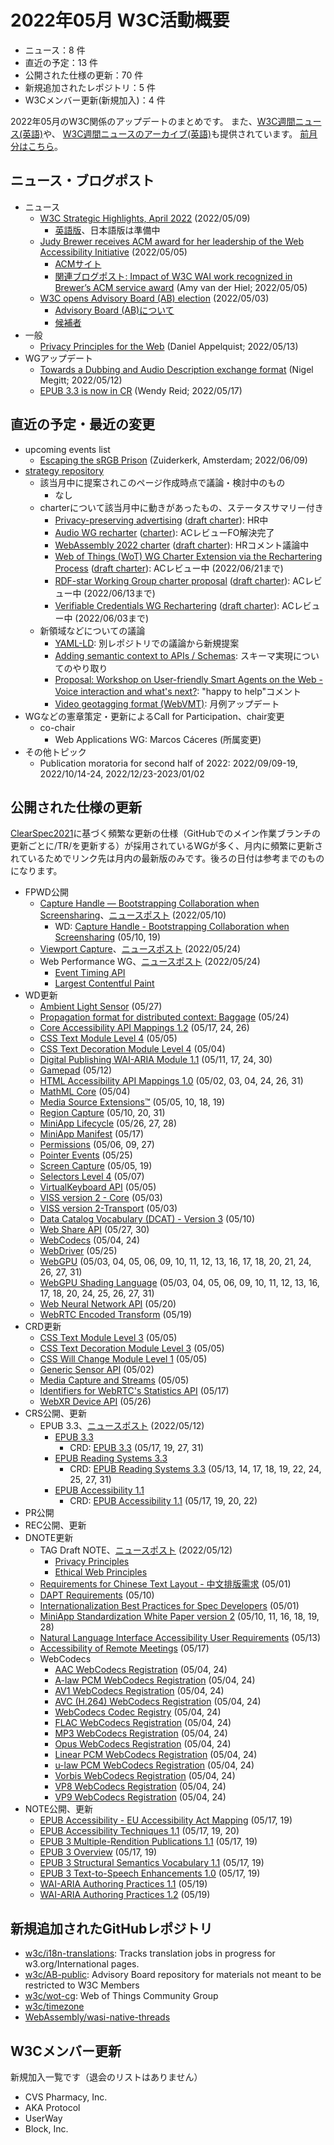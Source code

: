 # 2022年05月 W3C活動概要

- ニュース：8 件
- 直近の予定：13 件
- 公開された仕様の更新：70 件
- 新規追加されたレポジトリ：5 件
- W3Cメンバー更新(新規加入)：4 件

2022年05月のW3C関係のアップデートのまとめです。
また、[W3C週間ニュース(英語)](https://www.w3.org/News/Public/)や、
[W3C週間ニュースのアーカイブ(英語)](https://lists.w3.org/Archives/Public/w3c-announce/2022AprJun/subject.html)も提供されています。
[前月分はこちら](202204.md)。

## ニュース・ブログポスト

* ニュース
  * [W3C Strategic Highlights, April 2022](https://www.w3.org/blog/news/archives/9532) (2022/05/09)
    * [英語版](https://www.w3.org/2022/04/w3c-highlights/Overview)、日本語版は準備中
  * [Judy Brewer receives ACM award for her leadership of the Web Accessibility Initiative](https://www.w3.org/blog/news/archives/9523) (2022/05/05)
    * [ACMサイト](https://awards.acm.org/award_winners/brewer_3454726)
    * [関連ブログポスト: Impact of W3C WAI work recognized in Brewer’s ACM service award](https://www.w3.org/blog/2022/05/impact-of-w3c-wai-work-recognized-in-brewers-acm-service-award/) (Amy van der Hiel; 2022/05/05)
  * [W3C opens Advisory Board (AB) election](https://www.w3.org/blog/news/archives/9521) (2022/05/03)
    * [Advisory Board (AB)について](https://www.w3.org/2002/ab/)
    * [候補者](https://www.w3.org/2022/05/03-ab-nominations)
* 一般
  * [Privacy Principles for the Web](https://www.w3.org/blog/2022/05/privacy-principles/) (Daniel Appelquist; 2022/05/13)
* WGアップデート
  * [Towards a Dubbing and Audio Description exchange format](https://www.w3.org/blog/2022/05/towards-a-dubbing-and-audio-description-exchange-format/) (Nigel Megitt; 2022/05/12)
  * [EPUB 3.3 is now in CR](https://www.w3.org/blog/2022/05/epub-3-3-is-now-in-cr/) (Wendy Reid; 2022/05/17)

## 直近の予定・最近の変更

* upcoming events list
  * [Escaping the sRGB Prison](https://www.w3.org/blog/talks/event/escaping-the-srgb-prison/) (Zuiderkerk, Amsterdam; 2022/06/09)
* [strategy repository](https://github.com/w3c/strategy/issues)
  * 該当月中に提案されこのページ作成時点で議論・検討中のもの
    * なし
  * charterについて該当月中に動きがあったもの、ステータスサマリー付き
    * [Privacy-preserving advertising](https://github.com/w3c/strategy/issues/222) ([draft charter](https://patcg.github.io/patwg-charter/charter.html)): HR中
    * [Audio WG recharter](https://github.com/w3c/strategy/issues/289) ([charter](https://www.w3.org/2022/02/audio-2022.html)): ACレビューFO解決完了
    * [WebAssembly 2022 charter](https://github.com/w3c/strategy/issues/325) ([draft charter](https://w3c.github.io/charter-drafts/wasm-2022.html)): HRコメント議論中
    * [Web of Things (WoT) WG Charter Extension via the Rechartering Process](https://github.com/w3c/strategy/issues/298) ([draft charter](https://w3c.github.io/wot/charters/wot-wg-2022-ext.html)): ACレビュー中 (2022/06/21まで)
    * [RDF-star Working Group charter proposal](https://github.com/w3c/strategy/issues/304) ([draft charter](https://w3c.github.io/rdf-star-wg-charter/)): ACレビュー中 (2022/06/13まで)
    * [Verifiable Credentials WG Rechartering](https://github.com/w3c/strategy/issues/279) ([draft charter](https://w3c.github.io/vc-wg-charter/)): ACレビュー中 (2022/06/03まで)
  * 新領域などについての議論
    * [YAML-LD](https://github.com/w3c/strategy/issues/329): 別レポジトリでの議論から新規提案
    * [Adding semantic context to APIs / Schemas](https://github.com/w3c/strategy/issues/300): スキーマ実現についてのやり取り
    * [Proposal: Workshop on User-friendly Smart Agents on the Web - Voice interaction and what's next?](https://github.com/w3c/strategy/issues/221): "happy to help"コメント
    * [Video geotagging format (WebVMT)](https://github.com/w3c/strategy/issues/113): 月例アップデート
* WGなどの憲章策定・更新によるCall for Participation、chair変更
  * co-chair
    * Web Applications WG: Marcos Cáceres (所属変更)
* その他トピック
  * Publication moratoria for second half of 2022: 2022/09/09-19, 2022/10/14-24, 2022/12/23-2023/01/02

## 公開された仕様の更新

[ClearSpec2021](https://github.com/w3c/tr-pages/blob/main/clearspec2021.md)に基づく頻繁な更新の仕様（GitHubでのメイン作業ブランチの更新ごとに/TR/を更新する）が採用されているWGが多く、月内に頻繁に更新されているためでリンク先は月内の最新版のみです。後ろの日付は参考までのものになります。

* FPWD公開
  * [Capture Handle — Bootstrapping Collaboration when Screensharing](https://www.w3.org/TR/2022/WD-capture-handle-identity-20220510/)、[ニュースポスト](https://www.w3.org/blog/news/archives/9546) (2022/05/10)
    * WD: [Capture Handle - Bootstrapping Collaboration when Screensharing](https://www.w3.org/TR/2022/WD-capture-handle-identity-20220519/) (05/10, 19)
  * [Viewport Capture](https://www.w3.org/TR/2022/WD-mediacapture-viewport-20220524/)、[ニュースポスト](https://www.w3.org/blog/news/archives/9563) (2022/05/24)
  * Web Performance WG、[ニュースポスト](https://www.w3.org/blog/news/archives/9559) (2022/05/24)
    * [Event Timing API](https://www.w3.org/TR/2022/WD-event-timing-20220524/)
    * [Largest Contentful Paint](https://www.w3.org/TR/2022/WD-largest-contentful-paint-20220524/)
* WD更新
  * [Ambient Light Sensor](https://www.w3.org/TR/2022/WD-ambient-light-20220527/) (05/27)
  * [Propagation format for distributed context: Baggage](https://www.w3.org/TR/2022/WD-baggage-20220524/) (05/24)
  * [Core Accessibility API Mappings 1.2](https://www.w3.org/TR/2022/WD-core-aam-1.2-20220526/) (05/17, 24, 26)
  * [CSS Text Module Level 4](https://www.w3.org/TR/2022/WD-css-text-4-20220505/) (05/05)
  * [CSS Text Decoration Module Level 4](https://www.w3.org/TR/2022/WD-css-text-decor-4-20220504/) (05/04)
  * [Digital Publishing WAI-ARIA Module 1.1](https://www.w3.org/TR/2022/WD-dpub-aria-1.1-20220530/) (05/11, 17, 24, 30)
  * [Gamepad](https://www.w3.org/TR/2022/WD-gamepad-20220512/) (05/12)
  * [HTML Accessibility API Mappings 1.0](https://www.w3.org/TR/2022/WD-html-aam-1.0-20220531/) (05/02, 03, 04, 24, 26, 31)
  * [MathML Core](https://www.w3.org/TR/2022/WD-mathml-core-20220504/) (05/04)
  * [Media Source Extensions™](https://www.w3.org/TR/2022/WD-media-source-2-20220519/) (05/05, 10, 18, 19)
  * [Region Capture](https://www.w3.org/TR/2022/WD-mediacapture-region-20220531/) (05/10, 20, 31)
  * [MiniApp Lifecycle](https://www.w3.org/TR/2022/WD-miniapp-lifecycle-20220528/) (05/26, 27, 28)
  * [MiniApp Manifest](https://www.w3.org/TR/2022/WD-miniapp-manifest-20220517/) (05/17)
  * [Permissions](https://www.w3.org/TR/2022/WD-permissions-20220527/) (05/06, 09, 27)
  * [Pointer Events](https://www.w3.org/TR/2022/WD-pointerevents3-20220525/) (05/25)
  * [Screen Capture](https://www.w3.org/TR/2022/WD-screen-capture-20220519/) (05/05, 19)
  * [Selectors Level 4](https://www.w3.org/TR/2022/WD-selectors-4-20220507/) (05/07)
  * [VirtualKeyboard API](https://www.w3.org/TR/2022/WD-virtual-keyboard-20220505/) (05/05)
  * [VISS version 2 - Core](https://www.w3.org/TR/2022/WD-viss2-core-20220503/) (05/03)
  * [VISS version 2-Transport](https://www.w3.org/TR/2022/WD-viss2-transport-20220503/) (05/03)
  * [Data Catalog Vocabulary (DCAT) - Version 3](https://www.w3.org/TR/2022/WD-vocab-dcat-3-20220510/) (05/10)
  * [Web Share API](https://www.w3.org/TR/2022/WD-web-share-20220530/) (05/27, 30)
  * [WebCodecs](https://www.w3.org/TR/2022/WD-webcodecs-20220524/) (05/04, 24)
  * [WebDriver](https://www.w3.org/TR/2022/WD-webdriver2-20220525/) (05/25)
  * [WebGPU](https://www.w3.org/TR/2022/WD-webgpu-20220531/) (05/03, 04, 05, 06, 09, 10, 11, 12, 13, 16, 17, 18, 20, 21, 24, 26, 27, 31)
  * [WebGPU Shading Language](https://www.w3.org/TR/2022/WD-WGSL-20220531/) (05/03, 04, 05, 06, 09, 10, 11, 12, 13, 16, 17, 18, 20, 24, 25, 26, 27, 31)
  * [Web Neural Network API](https://www.w3.org/TR/2022/WD-webnn-20220520/) (05/20)
  * [WebRTC Encoded Transform](https://www.w3.org/TR/2022/WD-webrtc-encoded-transform-20220519/) (05/19)
* CRD更新
  * [CSS Text Module Level 3](https://www.w3.org/TR/2022/CRD-css-text-3-20220505/) (05/05)
  * [CSS Text Decoration Module Level 3](https://www.w3.org/TR/2022/CRD-css-text-decor-3-20220505/) (05/05)
  * [CSS Will Change Module Level 1](https://www.w3.org/TR/2022/CRD-css-will-change-1-20220505/) (05/05)
  * [Generic Sensor API](https://www.w3.org/TR/2022/CRD-generic-sensor-20220502/) (05/02)
  * [Media Capture and Streams](https://www.w3.org/TR/2022/CRD-mediacapture-streams-20220505/) (05/05)
  * [Identifiers for WebRTC's Statistics API](https://www.w3.org/TR/2022/CRD-webrtc-stats-20220517/) (05/17)
  * [WebXR Device API](https://www.w3.org/TR/2022/CRD-webxr-20220526/) (05/26)
* CRS公開、更新
  * EPUB 3.3、[ニュースポスト](https://www.w3.org/blog/news/archives/9553) (2022/05/12)
    * [EPUB 3.3](https://www.w3.org/TR/2022/CR-epub-33-20220512/)
      * CRD: [EPUB 3.3](https://www.w3.org/TR/2022/CRD-epub-33-20220531/) (05/17, 19, 27, 31)
    * [EPUB Reading Systems 3.3](https://www.w3.org/TR/2022/CR-epub-rs-33-20220512/)
      * CRD: [EPUB Reading Systems 3.3](https://www.w3.org/TR/2022/CRD-epub-rs-33-20220531/) (05/13, 14, 17, 18, 19, 22, 24, 25, 27, 31)
    * [EPUB Accessibility 1.1](https://www.w3.org/TR/2022/CR-epub-a11y-11-20220512/)
      * CRD: [EPUB Accessibility 1.1](https://www.w3.org/TR/2022/CRD-epub-a11y-11-20220522/) (05/17, 19, 20, 22)
* PR公開
* REC公開、更新
* DNOTE更新
  * TAG Draft NOTE、[ニュースポスト](https://www.w3.org/blog/news/archives/9550) (2022/05/12)
    * [Privacy Principles](https://www.w3.org/TR/2022/DNOTE-privacy-principles-20220512/)
    * [Ethical Web Principles](https://www.w3.org/TR/2022/DNOTE-ethical-web-principles-20220512/)
  * [Requirements for Chinese Text Layout - 中文排版需求](https://www.w3.org/TR/2022/DNOTE-clreq-20220501/) (05/01)
  * [DAPT Requirements](https://www.w3.org/TR/2022/DNOTE-dapt-reqs-20220510/) (05/10)
  * [Internationalization Best Practices for Spec Developers](https://www.w3.org/TR/2022/DNOTE-international-specs-20220501/) (05/01)
  * [MiniApp Standardization White Paper version 2](https://www.w3.org/TR/2022/DNOTE-mini-app-white-paper-20220528/) (05/10, 11, 16, 18, 19, 28)
  * [Natural Language Interface Accessibility User Requirements](https://www.w3.org/TR/2022/DNOTE-naur-20220513/) (05/13)
  * [Accessibility of Remote Meetings](https://www.w3.org/TR/2022/DNOTE-remote-meetings-20220517/) (05/17)
  * WebCodecs
    * [AAC WebCodecs Registration](https://www.w3.org/TR/2022/DNOTE-webcodecs-aac-codec-registration-20220524/) (05/04, 24)
    * [A-law PCM WebCodecs Registration](https://www.w3.org/TR/2022/DNOTE-webcodecs-alaw-codec-registration-20220524/) (05/04, 24)
    * [AV1 WebCodecs Registration](https://www.w3.org/TR/2022/DNOTE-webcodecs-av1-codec-registration-20220524/) (05/04, 24)
    * [AVC (H.264) WebCodecs Registration](https://www.w3.org/TR/2022/DNOTE-webcodecs-avc-codec-registration-20220524/) (05/04, 24)
    * [WebCodecs Codec Registry](https://www.w3.org/TR/2022/DNOTE-webcodecs-codec-registry-20220524/) (05/04, 24)
    * [FLAC WebCodecs Registration](https://www.w3.org/TR/2022/DNOTE-webcodecs-flac-codec-registration-20220524/) (05/04, 24)
    * [MP3 WebCodecs Registration](https://www.w3.org/TR/2022/DNOTE-webcodecs-mp3-codec-registration-20220524/) (05/04, 24)
    * [Opus WebCodecs Registration](https://www.w3.org/TR/2022/DNOTE-webcodecs-opus-codec-registration-20220524/) (05/04, 24)
    * [Linear PCM WebCodecs Registration](https://www.w3.org/TR/2022/DNOTE-webcodecs-pcm-codec-registration-20220524/) (05/04, 24)
    * [u-law PCM WebCodecs Registration](https://www.w3.org/TR/2022/DNOTE-webcodecs-ulaw-codec-registration-20220524/) (05/04, 24)
    * [Vorbis WebCodecs Registration](https://www.w3.org/TR/2022/DNOTE-webcodecs-vorbis-codec-registration-20220524/) (05/04, 24)
    * [VP8 WebCodecs Registration](https://www.w3.org/TR/2022/DNOTE-webcodecs-vp8-codec-registration-20220524/) (05/04, 24)
    * [VP9 WebCodecs Registration](https://www.w3.org/TR/2022/DNOTE-webcodecs-vp9-codec-registration-20220524/) (05/04, 24)
* NOTE公開、更新
  * [EPUB Accessibility - EU Accessibility Act Mapping](https://www.w3.org/TR/2022/NOTE-epub-a11y-eaa-mapping-20220519/) (05/17, 19)
  * [EPUB Accessibility Techniques 1.1](https://www.w3.org/TR/2022/NOTE-epub-a11y-tech-11-20220520/) (05/17, 19, 20)
  * [EPUB 3 Multiple-Rendition Publications 1.1](https://www.w3.org/TR/2022/NOTE-epub-multi-rend-11-20220519/) (05/17, 19)
  * [EPUB 3 Overview](https://www.w3.org/TR/2022/NOTE-epub-overview-33-20220519/) (05/17, 19)
  * [EPUB 3 Structural Semantics Vocabulary 1.1](https://www.w3.org/TR/2022/NOTE-epub-ssv-11-20220519/) (05/17, 19)
  * [EPUB 3 Text-to-Speech Enhancements 1.0](https://www.w3.org/TR/2022/NOTE-epub-tts-10-20220519/) (05/17, 19)
  * [WAI-ARIA Authoring Practices 1.1](https://www.w3.org/TR/2022/NOTE-wai-aria-practices-1.1-20220519/) (05/19)
  * [WAI-ARIA Authoring Practices 1.2](https://www.w3.org/TR/2022/NOTE-wai-aria-practices-1.2-20220519/) (05/19)

## 新規追加されたGitHubレポジトリ

* [w3c/i18n-translations](https://github.com/w3c/i18n-translations): Tracks translation jobs in progress for w3.org/International pages.
* [w3c/AB-public](https://github.com/w3c/AB-public): Advisory Board repository for materials not meant to be restricted to W3C Members
* [w3c/wot-cg](https://github.com/w3c/wot-cg): Web of Things Community Group
* [w3c/timezone](https://github.com/w3c/timezone)
* [WebAssembly/wasi-native-threads](https://github.com/WebAssembly/wasi-native-threads)

## W3Cメンバー更新

新規加入一覧です（退会のリストはありません）

* CVS Pharmacy, Inc.
* AKA Protocol
* UserWay
* Block, Inc.
